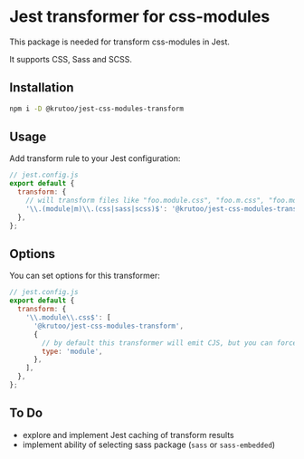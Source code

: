 # Jest transformer for css-modules

This package is needed for transform css-modules in Jest.

It supports CSS, Sass and SCSS.

## Installation

```bash
npm i -D @krutoo/jest-css-modules-transform
```

## Usage

Add transform rule to your Jest configuration:

```js
// jest.config.js
export default {
  transform: {
    // will transform files like "foo.module.css", "foo.m.css", "foo.module.sass"...
    '\\.(module|m)\\.(css|sass|scss)$': '@krutoo/jest-css-modules-transform',
  },
};
```

## Options

You can set options for this transformer:

```js
// jest.config.js
export default {
  transform: {
    '\\.module\\.css$': [
      '@krutoo/jest-css-modules-transform',
      {
        // by default this transformer will emit CJS, but you can force it to emit MJS syntax
        type: 'module',
      },
    ],
  },
};
```

## To Do

- explore and implement Jest caching of transform results
- implement ability of selecting sass package (`sass` or `sass-embedded`)
